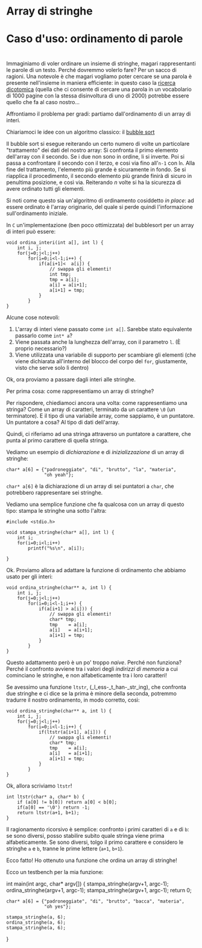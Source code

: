 # Array di stringhe
#
# Caso d'uso: ordinamento di parole
#

Immaginiamo di voler ordinare un insieme di stringhe, magari rappresentanti le
parole di un testo. Perché dovremmo volerlo fare? Per un sacco di ragioni. Una
notevole è che magari vogliamo poter cercare se una parola è presente
nell'insieme in maniera efficiente: in questo caso la [ricerca
dicotomica](https://it.wikipedia.org/wiki/Ricerca_dicotomica) (quella
che ci consente di cercare una parola in un vocabolario di 1000 pagine con la
stessa disinvoltura di uno di 2000) potrebbe essere quello che fa al caso nostro... 

Affrontiamo il problema per gradi: partiamo dall'ordinamento di un array di
interi.

Chiariamoci le idee con un algoritmo classico: il [bubble
sort](https://it.wikipedia.org/wiki/Bubble_sort)

Il bubble sort si esegue reiterando un certo numero di volte un particolare
"trattamento" dei dati del nostro array: Si confronta il primo elemento dell'array con il secondo. Se i due non sono
in ordine, li si inverte. Poi si passa a confrontare il secondo con il terzo, e
cosi via fino all'`n-1` con l`n`. Alla fine del trattamento, l'elemento più
grande è sicuramente in fondo. Se si riapplica il procedimento, il secondo
elemento più grande finirà di sicuro in penultima posizione, e così via.
Reiterando $n$ volte si ha la sicurezza di avere ordinato tutti gli elementi.

Si noti come questo sia un'algoritmo di ordinamento cosiddetto _in place_:
ad essere ordinato è l'array originario, del quale si perde quindi
l'informazione sull'ordinamento iniziale.

In `C` un'implementazione (ben poco ottimizzata) del bubblesort per un array di
interi può essere:

    void ordina_interi(int a[], int l) {
        int i, j;
        for(j=0;j<l;j++)
            for(i=0;i<l-1;i++) {
                if(a[i+1]<  a[i]) {
                    // swappa gli elementi!
                    int tmp;
                    tmp = a[i];
                    a[i] = a[i+1];
                    a[i+1] = tmp;
                }
            }
    }

Alcune cose notevoli:

1. L'array di interi viene passato come `int a[]`. Sarebbe stato equivalente
passarlo come `int* a`?
2. Viene passata anche la lunghezza dell'array, con il parametro `l`. (&Egrave;
proprio necessario?)
3. Viene utilizzata una variabile di supporto per scambiare gli elementi (che
viene dichiarata all'interno del blocco del corpo del `for`, giustamente, visto
che serve solo lì dentro)

Ok, ora proviamo a passare dagli interi alle stringhe.

Per prima cosa: come rappresentiamo un array di stringhe?

Per rispondere, chiediamoci ancora una volta: come rappresentiamo una stringa?
Come un array di caratteri, terminato da un carattere `\0` (un terminatore). E
il tipo di una variabile array, come sappiamo, è un puntatore. Un puntatore a
cosa? Al tipo di dati dell'array.

Quindi, ci riferiamo ad una stringa attraverso un puntatore a carattere, che
punta al primo carattere di quella stringa.

Vediamo un esempio di _dichiarazione_ e di _inizializzazione_ di un array di
stringhe:
    
    char* a[6] = {"padroneggiate", "di", "brutto", "la", "materia",
                  "oh yeah"};
                  
`char* a[6]` è la dichiarazione di un array di sei puntatori a `char`, che
potrebbero rappresentare sei stringhe.

Vediamo una semplice funzione che fa qualcosa con un array di questo tipo:
stampa le stringhe una sotto l'altra:

    
    #include <stdio.h>

    void stampa_stringhe(char* a[], int l) {
        int i;
        for(i=0;i<l;i++)
            printf("%s\n", a[i]);

    }

Ok. Proviamo allora ad adattare la funzione di ordinamento che abbiamo usato per
gli interi:


    void ordina_stringhe(char** a, int l) {
        int i, j;
        for(j=0;j<l;j++)
            for(i=0;i<l-1;i++) {
                if(a[i+1] > a[i])) {
                    // swappa gli elementi!
                    char* tmp;
                    tmp    = a[i];
                    a[i]   = a[i+1];
                    a[i+1] = tmp;
                }
            }
    }
    
Questo adattamento però è un po' troppo _naive_. Perché non funziona? Perché il
confronto avviene tra i valori degli _indirizzi di memoria_ a cui cominciano le
stringhe, e non alfabeticamente tra i loro caratteri!

Se avessimo una funzione `ltstr`, (_l_ess-_t_han-_str_ing), che confronta due
stringhe e ci dice se la prima è minore della seconda, potremmo tradurre il
nostro ordinamento, in modo corretto, così:


    void ordina_stringhe(char** a, int l) {
        int i, j;
        for(j=0;j<l;j++)
            for(i=0;i<l-1;i++) {
                if(ltstr(a[i+1], a[i])) {
                    // swappa gli elementi!
                    char* tmp;
                    tmp    = a[i];
                    a[i]   = a[i+1];
                    a[i+1] = tmp;
                }
            }
    }

Ok, allora scriviamo `ltstr`!

    int ltstr(char* a, char* b) {
        if (a[0] != b[0]) return a[0] < b[0];
        if(a[0] == '\0') return -1;
        return ltstr(a+1, b+1);
    }
    
Il ragionamento ricorsivo è semplice: confronto i primi caratteri di `a` e di
`b`: se sono diversi, posso stabilire subito quale stringa viene prima
alfabeticamente. Se sono diversi, tolgo il primo carattere e considero le
stringhe `a` e `b`, tranne le prime lettere (`a+1`, `b+1`).

Ecco fatto! Ho ottenuto una funzione che ordina un array di stringhe!

Ecco un testbench per la mia funzione:

int main(int argc, char* argv[]) {
    stampa_stringhe(argv+1, argc-1);
    ordina_stringhe(argv+1, argc-1);
    stampa_stringhe(argv+1, argc-1);
    return 0;

    char* a[6] = {"padroneggiate", "di", "brutto", "bacca", "materia",
                  "oh yes"};

    stampa_stringhe(a, 6);
    ordina_stringhe(a, 6);
    stampa_stringhe(a, 6);
}


